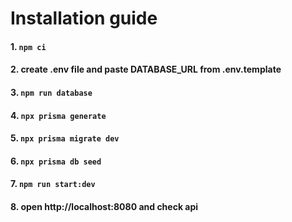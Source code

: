 # Installation guide

#### 1. `npm ci`

#### 2. create .env file and paste DATABASE_URL from .env.template

#### 3. `npm run database`

#### 4. `npx prisma generate`

#### 5. `npx prisma migrate dev`

#### 6. `npx prisma db seed`

#### 7. `npm run start:dev`

#### 8. open http://localhost:8080 and check api
